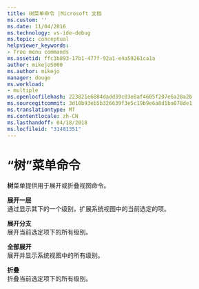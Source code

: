 ```yaml
---
title: 树菜单命令 |Microsoft 文档
ms.custom: ''
ms.date: 11/04/2016
ms.technology: vs-ide-debug
ms.topic: conceptual
helpviewer_keywords:
- Tree menu commands
ms.assetid: ffc1b893-17b1-477f-92a1-e4a59261ca1a
author: mikejo5000
ms.author: mikejo
manager: douge
ms.workload:
- multiple
ms.openlocfilehash: 223821e6884dadd39c03e8af4605f207e6a28a2b
ms.sourcegitcommit: 3d10b93eb5b326639f3e5c19b9e6a8d1ba078de1
ms.translationtype: MT
ms.contentlocale: zh-CN
ms.lasthandoff: 04/18/2018
ms.locfileid: "31481351"
---
```

# <a name="tree-menu-commands"></a>“树”菜单命令
**树**菜单提供用于展开或折叠视图命令。  
  
 **展开一层**  
 通过显示其下的一个级别，扩展系统视图中的当前选定的项。  
  
 **展开分支**  
 展开当前选定项下的所有级别。  
  
 **全部展开**  
 展开并显示系统视图中的所有级别。  
  
 **折叠**  
 折叠当前选定项下的所有级别。